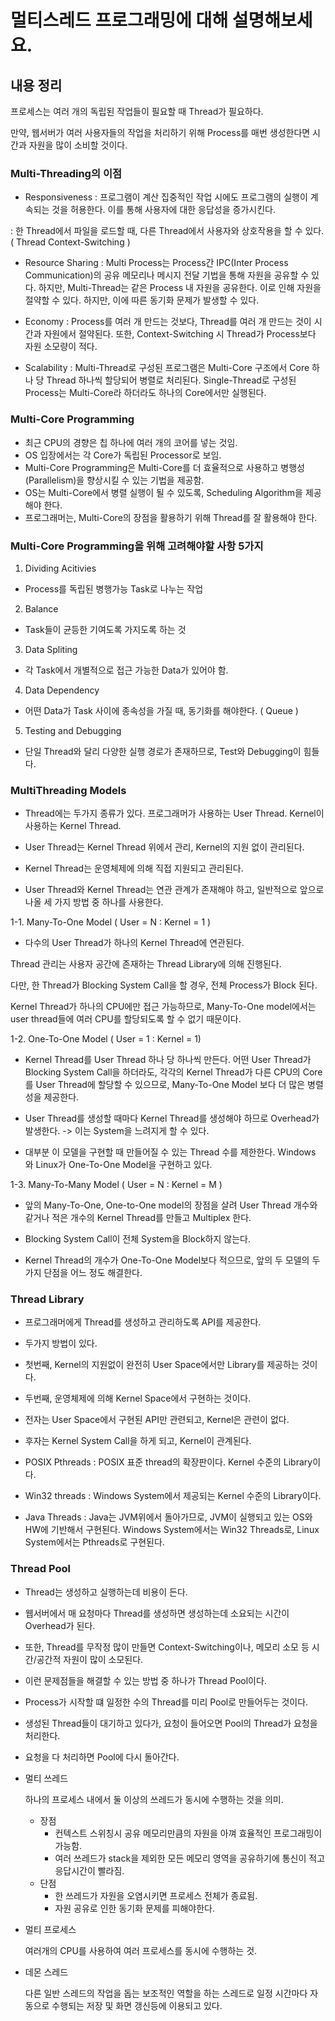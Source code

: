 # 멀티스레드 프로그래밍에 대해 설명해보세요.


## 내용 정리

프로세스는 여러 개의 독립된 작업들이 필요할 때
Thread가 필요하다.

만약, 웹서버가 여러 사용자들의 작업을 처리하기 위해
Process를 매번 생성한다면 시간과 자원을 많이 소비할 것이다.


### Multi-Threading의 이점

- Responsiveness
: 프로그램이 계산 집중적인 작업 시에도
프로그램의 실행이 계속되는 것을 허용한다.
이를 통해 사용자에 대한 응답성을 증가시킨다.

: 한 Thread에서 파일을 로드할 때,
다른 Thread에서 사용자와 상호작용을 할 수 있다.
  ( Thread Context-Switching )

- Resource Sharing
: Multi Process는 Process간 IPC(Inter Process Communication)의
공유 메모리나 메시지 전달 기법을 통해 자원을 공유할 수 있다.
하지만, Multi-Thread는 같은 Process 내 자원을 공유한다.
이로 인해 자원을 절약할 수 있다. 하지만, 이에 따른 동기화 문제가 발생할 수 있다.

- Economy
: Process를 여러 개 만드는 것보다, Thread를 여러 개 만드는 것이
시간과 자원에서 절약된다. 또한, Context-Switching 시 Thread가 Process보다
자원 소모량이 적다.

- Scalability
: Multi-Thread로 구성된 프로그램은
Multi-Core 구조에서 Core 하나 당 Thread 하나씩 할당되어
병렬로 처리된다.
Single-Thread로 구성된 Process는 Multi-Core라 하더라도 하나의 Core에서만 실행된다.

### Multi-Core Programming
- 최근 CPU의 경향은 칩 하나에 여러 개의 코어를 넣는 것임.
- OS 입장에서는 각 Core가 독립된 Processor로 보임.
- Multi-Core Programming은 Multi-Core를 더 효율적으로 사용하고
병행성(Parallelism)을 향상시킬 수 있는 기법을 제공함.
- OS는 Multi-Core에서 병렬 실행이 될 수 있도록, Scheduling Algorithm을 제공해야 한다.
- 프로그래머는, Multi-Core의 장점을 활용하기 위해 Thread를 잘 활용해야 한다.

### Multi-Core Programming을 위해 고려해야할 사항 5가지
1. Dividing Acitivies
- Process를 독립된 병행가능 Task로 나누는 작업

2. Balance
- Task들이 균등한 기여도록 가지도록 하는 것

3. Data Spliting
- 각 Task에서 개별적으로 접근 가능한 Data가 있어야 함.

4. Data Dependency
- 어떤 Data가 Task 사이에 종속성을 가질 때, 동기화를 해야한다. ( Queue )

5. Testing and Debugging
- 단일 Thread와 달리 다양한 실행 경로가 존재하므로,
Test와 Debugging이 힘들다.


### MultiThreading Models
- Thread에는 두가지 종류가 있다.
프로그래머가 사용하는 User Thread.
Kernel이 사용하는 Kernel Thread.

- User Thread는 Kernel Thread 위에서 관리,
Kernel의 지원 없이 관리된다.

- Kernel Thread는 운영체제에 의해 직접 지원되고 관리된다.

- User Thread와 Kernel Thread는 연관 관계가 존재해야 하고,
일반적으로 앞으로 나올 세 가지 방법 중 하나를 사용한다.

1-1. Many-To-One Model ( User = N : Kernel = 1 ) 
- 다수의 User Thread가 하나의 Kernel Thread에 연관된다.

Thread 관리는 사용자 공간에 존재하는 Thread Library에 의해 진행된다.

다만, 한 Thread가 Blocking System Call을 할 경우, 전체 Process가 Block 된다.

Kernel Thread가 하나의 CPU에만 접근 가능하므로, Many-To-One model에서는
user thread들에 여러 CPU를 할당되도록 할 수 없기 때문이다.

1-2. One-To-One Model ( User = 1 : Kernel = 1)
- Kernel Thread를 User Thread 하나 당 하나씩 만든다.
어떤 User Thread가 Blocking System Call을 하더라도, 각각의 Kernel Thread가 다른 CPU의 Core를
User Thread에 할당할 수 있으므로, Many-To-One Model 보다 더 많은 병렬성을 제공한다.

- User Thread를 생성할 때마다 Kernel Thread를 생성해야 하므로
Overhead가 발생한다. -> 이는 System을 느려지게 할 수 있다.

- 대부분 이 모델을 구현할 때 만들어질 수 있는 Thread 수를 제한한다.
Windows 와 Linux가 One-To-One Model을 구현하고 있다.

1-3. Many-To-Many Model ( User = N : Kernel = M )

- 앞의 Many-To-One, One-to-One model의 장점을 살려
User Thread 개수와 같거나 적은 개수의 Kernel Thread를 만들고 Multiplex 한다.

- Blocking System Call이 전체 System을 Block하지 않는다.

- Kernel Thread의 개수가 One-To-One Model보다 적으므로, 앞의 두 모델의 두 가지 단점을 어느 정도 해결한다.

### Thread Library
- 프로그래머에게 Thread를 생성하고 관리하도록 API를 제공한다.

- 두가지 방법이 있다.

- 첫번째, Kernel의 지원없이 완전히 User Space에서만 Library를 제공하는 것이다.

- 두번째, 운영체제에 의해 Kernel Space에서 구현하는 것이다.

- 전자는 User Space에서 구현된 API만 관련되고, Kernel은 관련이 없다.

- 후자는 Kernel System Call을 하게 되고, Kernel이 관계된다.

- POSIX Pthreads : POSIX 표준 thread의 확장판이다. Kernel 수준의 Library이다.

- Win32 threads : Windows System에서 제공되는 Kernel 수준의 Library이다.

- Java Threads : Java는 JVM위에서 돌아가므로, JVM이 실행되고 있는 OS와 HW에 기반해서 구현된다.
Windows System에서는 Win32 Threads로, Linux System에서는 Pthreads로 구현된다.

### Thread Pool

- Thread는 생성하고 실행하는데 비용이 든다.

- 웹서버에서 매 요청마다 Thread를 생성하면 생성하는데 소요되는 시간이 Overhead가 된다.

- 또한, Thread를 무작정 많이 만들면 Context-Switching이나, 메모리 소모 등 시간/공간적 자원이 많이 소모된다.

- 이런 문제점들을 해결할 수 있는 방법 중 하나가 Thread Pool이다.

- Process가 시작할 떄 일정한 수의 Thread를 미리 Pool로 만들어두는 것이다.

- 생성된 Thread들이 대기하고 있다가, 요청이 들어오면 Pool의 Thread가 요청을 처리한다.

- 요청을 다 처리하면 Pool에 다시 돌아간다.


- 멀티 쓰레드 

  하나의 프로세스 내에서 둘 이상의 쓰레드가 동시에 수행하는 것을 의미.

    - 장점
        - 컨텍스트 스위칭시 공유 메모리만큼의 자원을 아껴 효율적인 프로그래밍이 가능함.
        - 여러 쓰레드가 stack을 제외한 모든 메모리 영역을 공유하기에 통신이 적고 응답시간이 빨라짐.
    - 단점
        - 한 쓰레드가 자원을 오염시키면 프로세스 전체가 종료됨.
        - 자원 공유로 인한 동기화 문제를 피해야한다.
- 멀티 프로세스

  여러개의 CPU를 사용하여 여러 프로세스를 동시에 수행하는 것.

- 데몬 스레드

  다른 일반 스레드의 작업을 돕는 보조적인 역할을 하는 스레드로 일정 시간마다 자동으로 수행되는 저장 및 화면 갱신등에 이용되고 있다.